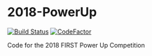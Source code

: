 # 2018-PowerUp
[![Build Status](https://travis-ci.org/1757WestwoodRobotics/2018-PowerUp.svg?branch=master)](https://travis-ci.org/1757WestwoodRobotics/2018-PowerUp) [![CodeFactor](https://www.codefactor.io/repository/github/1757westwoodrobotics/2018-powerup/badge)](https://www.codefactor.io/repository/github/1757westwoodrobotics/2018-powerup)

Code for the 2018 FIRST Power Up Competition
